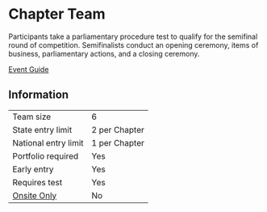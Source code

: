 # Chapter Team

Participants take a parliamentary procedure test to qualify for
the semifinal round of competition. Semifinalists conduct an
opening ceremony, items of business, parliamentary actions,
and a closing ceremony.

[Event Guide](https://lwsd.sharepoint.com/:b:/r/sites/GR-JHS-TechnologyStudentAssociation-SCA/Shared%20Documents/23-24/Competition/Event%20Guides/HS%20-%20Chapter%20Team.pdf)

## Information

|                        |               |
| ---------------------- | ------------- |
| Team size              | 6             |
| State entry limit      | 2 per Chapter |
| National entry limit   | 1 per Chapter |
| Portfolio required     | Yes           |
| Early entry            | Yes           |
| Requires test          | Yes           |
| [Onsite Only](/#terms) | No            |
